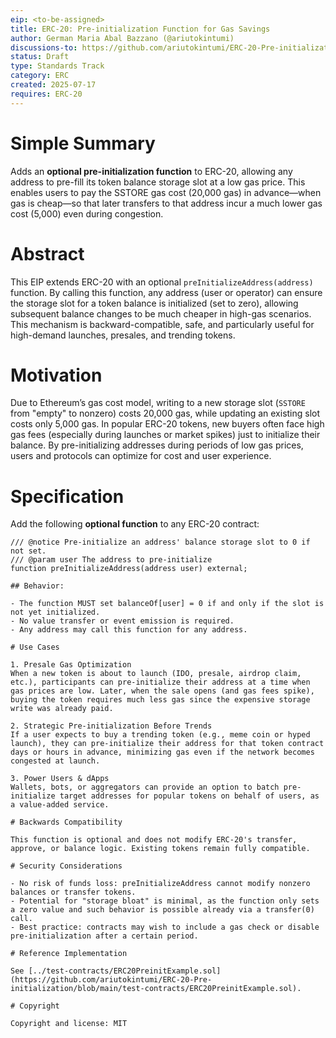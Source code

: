 ```yaml
---
eip: <to-be-assigned>
title: ERC-20: Pre-initialization Function for Gas Savings
author: German Maria Abal Bazzano (@ariutokintumi)
discussions-to: https://github.com/ariutokintumi/ERC-20-Pre-initialization
status: Draft
type: Standards Track
category: ERC
created: 2025-07-17
requires: ERC-20
---
```


# Simple Summary

Adds an **optional pre-initialization function** to ERC-20, allowing any address to pre-fill its token balance storage slot at a low gas price. This enables users to pay the SSTORE gas cost (20,000 gas) in advance—when gas is cheap—so that later transfers to that address incur a much lower gas cost (5,000) even during congestion.

# Abstract

This EIP extends ERC-20 with an optional `preInitializeAddress(address)` function. By calling this function, any address (user or operator) can ensure the storage slot for a token balance is initialized (set to zero), allowing subsequent balance changes to be much cheaper in high-gas scenarios. This mechanism is backward-compatible, safe, and particularly useful for high-demand launches, presales, and trending tokens.

# Motivation

Due to Ethereum’s gas cost model, writing to a new storage slot (`SSTORE` from "empty" to nonzero) costs 20,000 gas, while updating an existing slot costs only 5,000 gas. In popular ERC-20 tokens, new buyers often face high gas fees (especially during launches or market spikes) just to initialize their balance. By pre-initializing addresses during periods of low gas prices, users and protocols can optimize for cost and user experience.

# Specification

Add the following **optional function** to any ERC-20 contract:

```solidity
/// @notice Pre-initialize an address' balance storage slot to 0 if not set.
/// @param user The address to pre-initialize
function preInitializeAddress(address user) external;

## Behavior:

- The function MUST set balanceOf[user] = 0 if and only if the slot is not yet initialized.
- No value transfer or event emission is required.
- Any address may call this function for any address.

# Use Cases

1. Presale Gas Optimization
When a new token is about to launch (IDO, presale, airdrop claim, etc.), participants can pre-initialize their address at a time when gas prices are low. Later, when the sale opens (and gas fees spike), buying the token requires much less gas since the expensive storage write was already paid.

2. Strategic Pre-initialization Before Trends
If a user expects to buy a trending token (e.g., meme coin or hyped launch), they can pre-initialize their address for that token contract days or hours in advance, minimizing gas even if the network becomes congested at launch.

3. Power Users & dApps
Wallets, bots, or aggregators can provide an option to batch pre-initialize target addresses for popular tokens on behalf of users, as a value-added service.

# Backwards Compatibility

This function is optional and does not modify ERC-20's transfer, approve, or balance logic. Existing tokens remain fully compatible.

# Security Considerations

- No risk of funds loss: preInitializeAddress cannot modify nonzero balances or transfer tokens.
- Potential for "storage bloat" is minimal, as the function only sets a zero value and such behavior is possible already via a transfer(0) call.
- Best practice: contracts may wish to include a gas check or disable pre-initialization after a certain period.

# Reference Implementation

See [../test-contracts/ERC20PreinitExample.sol](https://github.com/ariutokintumi/ERC-20-Pre-initialization/blob/main/test-contracts/ERC20PreinitExample.sol).

# Copyright

Copyright and license: MIT